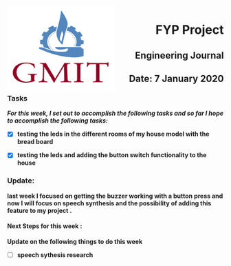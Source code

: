 <img align="left" width="250" height="200" src="/gmit.png">

<h1 align="right"><b>FYP Project</h1>
<h2 align="right">Engineering Journal</h2>
<h2 align="right">Date: 7 January 2020</h2>

### Tasks
 *For this week, I set out to accomplish the following tasks and so far I hope to accomplish the following tasks:*
 
- [x] testing the leds in the different rooms of my house model with the bread board
- [x] testing the leds and adding the button switch functionality to the house
 

<p></p>
<p></p>

### Update:
<p> last week I focused  on getting the buzzer working with a button press and now I will focus on speech synthesis and the possibility of adding this feature to my project .
 </p>

#### Next Steps for this week :

<p>Update on the following things to do this week</p>

- [ ] speech sythesis research

